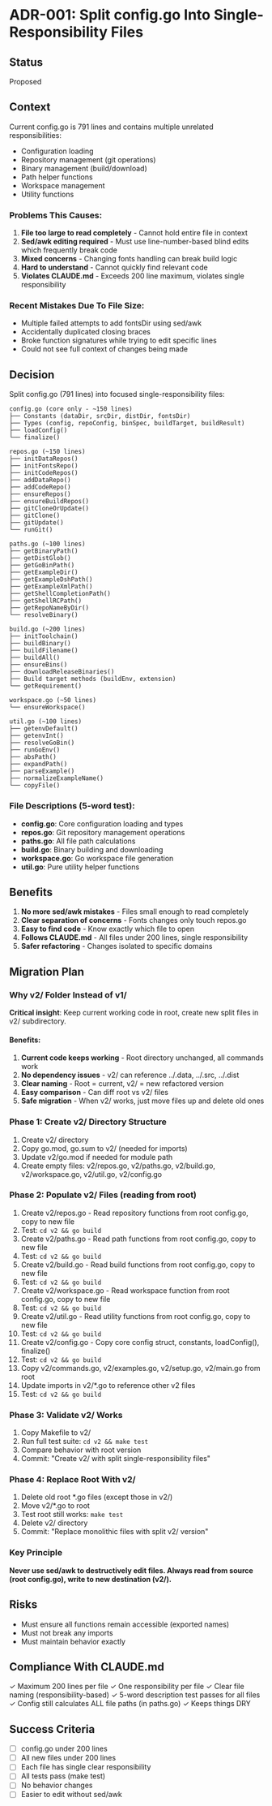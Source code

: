 # ADR-001: Split config.go Into Single-Responsibility Files

## Status
Proposed

## Context

Current config.go is 791 lines and contains multiple unrelated responsibilities:
- Configuration loading
- Repository management (git operations)
- Binary management (build/download)
- Path helper functions
- Workspace management
- Utility functions

### Problems This Causes:

1. **File too large to read completely** - Cannot hold entire file in context
2. **Sed/awk editing required** - Must use line-number-based blind edits which frequently break code
3. **Mixed concerns** - Changing fonts handling can break build logic
4. **Hard to understand** - Cannot quickly find relevant code
5. **Violates CLAUDE.md** - Exceeds 200 line maximum, violates single responsibility

### Recent Mistakes Due To File Size:

- Multiple failed attempts to add fontsDir using sed/awk
- Accidentally duplicated closing braces
- Broke function signatures while trying to edit specific lines
- Could not see full context of changes being made

## Decision

Split config.go (791 lines) into focused single-responsibility files:

```
config.go (core only - ~150 lines)
├── Constants (dataDir, srcDir, distDir, fontsDir)
├── Types (config, repoConfig, binSpec, buildTarget, buildResult)
├── loadConfig()
└── finalize()

repos.go (~150 lines)
├── initDataRepos()
├── initFontsRepo()
├── initCodeRepos()
├── addDataRepo()
├── addCodeRepo()
├── ensureRepos()
├── ensureBuildRepos()
├── gitCloneOrUpdate()
├── gitClone()
├── gitUpdate()
└── runGit()

paths.go (~100 lines)
├── getBinaryPath()
├── getDistGlob()
├── getGoBinPath()
├── getExampleDir()
├── getExampleDshPath()
├── getExampleXmlPath()
├── getShellCompletionPath()
├── getShellRCPath()
├── getRepoNameByDir()
└── resolveBinary()

build.go (~200 lines)
├── initToolchain()
├── buildBinary()
├── buildFilename()
├── buildAll()
├── ensureBins()
├── downloadReleaseBinaries()
├── Build target methods (buildEnv, extension)
└── getRequirement()

workspace.go (~50 lines)
└── ensureWorkspace()

util.go (~100 lines)
├── getenvDefault()
├── getenvInt()
├── resolveGoBin()
├── runGoEnv()
├── absPath()
├── expandPath()
├── parseExample()
├── normalizeExampleName()
└── copyFile()
```

### File Descriptions (5-word test):

- **config.go**: Core configuration loading and types
- **repos.go**: Git repository management operations
- **paths.go**: All file path calculations
- **build.go**: Binary building and downloading
- **workspace.go**: Go workspace file generation
- **util.go**: Pure utility helper functions

## Benefits

1. **No more sed/awk mistakes** - Files small enough to read completely
2. **Clear separation of concerns** - Fonts changes only touch repos.go
3. **Easy to find code** - Know exactly which file to open
4. **Follows CLAUDE.md** - All files under 200 lines, single responsibility
5. **Safer refactoring** - Changes isolated to specific domains

## Migration Plan

### Why v2/ Folder Instead of v1/

**Critical insight**: Keep current working code in root, create new split files in v2/ subdirectory.

#### Benefits:
1. **Current code keeps working** - Root directory unchanged, all commands work
2. **No dependency issues** - v2/ can reference ../.data, ../.src, ../.dist
3. **Clear naming** - Root = current, v2/ = new refactored version
4. **Easy comparison** - Can diff root vs v2/ files
5. **Safe migration** - When v2/ works, just move files up and delete old ones

### Phase 1: Create v2/ Directory Structure
1. Create v2/ directory
2. Copy go.mod, go.sum to v2/ (needed for imports)
3. Update v2/go.mod if needed for module path
4. Create empty files: v2/repos.go, v2/paths.go, v2/build.go, v2/workspace.go, v2/util.go, v2/config.go

### Phase 2: Populate v2/ Files (reading from root)
1. Create v2/repos.go - Read repository functions from root config.go, copy to new file
2. Test: `cd v2 && go build`
3. Create v2/paths.go - Read path functions from root config.go, copy to new file  
4. Test: `cd v2 && go build`
5. Create v2/build.go - Read build functions from root config.go, copy to new file
6. Test: `cd v2 && go build`
7. Create v2/workspace.go - Read workspace function from root config.go, copy to new file
8. Test: `cd v2 && go build`
9. Create v2/util.go - Read utility functions from root config.go, copy to new file
10. Test: `cd v2 && go build`
11. Create v2/config.go - Copy core config struct, constants, loadConfig(), finalize()
12. Test: `cd v2 && go build`
13. Copy v2/commands.go, v2/examples.go, v2/setup.go, v2/main.go from root
14. Update imports in v2/*.go to reference other v2 files
15. Test: `cd v2 && go build`

### Phase 3: Validate v2/ Works
1. Copy Makefile to v2/
2. Run full test suite: `cd v2 && make test`
3. Compare behavior with root version
4. Commit: "Create v2/ with split single-responsibility files"

### Phase 4: Replace Root With v2/
1. Delete old root *.go files (except those in v2/)
2. Move v2/*.go to root
3. Test root still works: `make test`
4. Delete v2/ directory
5. Commit: "Replace monolithic files with split v2/ version"

### Key Principle

**Never use sed/awk to destructively edit files. Always read from source (root config.go), write to new destination (v2/).**
## Risks

- Must ensure all functions remain accessible (exported names)
- Must not break any imports
- Must maintain behavior exactly

## Compliance With CLAUDE.md

✓ Maximum 200 lines per file
✓ One responsibility per file
✓ Clear file naming (responsibility-based)
✓ 5-word description test passes for all files
✓ Config still calculates ALL file paths (in paths.go)
✓ Keeps things DRY

## Success Criteria

- [ ] config.go under 200 lines
- [ ] All new files under 200 lines
- [ ] Each file has single clear responsibility
- [ ] All tests pass (make test)
- [ ] No behavior changes
- [ ] Easier to edit without sed/awk
